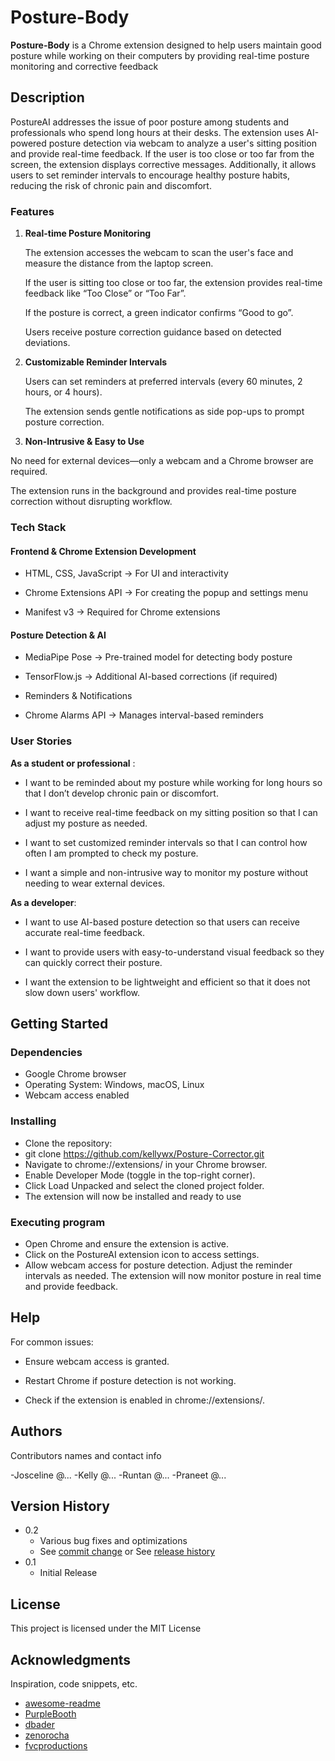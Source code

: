 # Posture-Body

**Posture-Body** is a Chrome extension designed to help users maintain good posture while working on their computers by providing real-time posture monitoring and corrective feedback


## Description

PostureAI addresses the issue of poor posture among students and professionals who spend long hours at their desks. The extension uses AI-powered posture detection via webcam to analyze a user's sitting position and provide real-time feedback. If the user is too close or too far from the screen, the extension displays corrective messages. Additionally, it allows users to set reminder intervals to encourage healthy posture habits, reducing the risk of chronic pain and discomfort.

### Features

1. **Real-time Posture Monitoring**

   The extension accesses the webcam to scan the user's face and measure the distance from the laptop screen.
   
   If the user is sitting too close or too far, the extension provides real-time feedback like “Too Close” or “Too Far”.
   
   If the posture is correct, a green indicator confirms “Good to go”.
   
   Users receive posture correction guidance based on detected deviations.

2. **Customizable Reminder Intervals**

   Users can set reminders at preferred intervals (every 60 minutes, 2 hours, or 4 hours).
   
   The extension sends gentle notifications as side pop-ups to prompt posture correction.

3. **Non-Intrusive & Easy to Use**

No need for external devices—only a webcam and a Chrome browser are required.

The extension runs in the background and provides real-time posture correction without disrupting workflow.


### Tech Stack

#### Frontend & Chrome Extension Development ####
- HTML, CSS, JavaScript → For UI and interactivity

- Chrome Extensions API → For creating the popup and settings menu

- Manifest v3 → Required for Chrome extensions

#### Posture Detection & AI ####

- MediaPipe Pose → Pre-trained model for detecting body posture

- TensorFlow.js → Additional AI-based corrections (if required)

- Reminders & Notifications

- Chrome Alarms API → Manages interval-based reminders

### User Stories

**As a student or professional** :

- I want to be reminded about my posture while working for long hours so that I don’t develop chronic pain or discomfort.

- I want to receive real-time feedback on my sitting position so that I can adjust my posture as needed.

- I want to set customized reminder intervals so that I can control how often I am prompted to check my posture.

- I want a simple and non-intrusive way to monitor my posture without needing to wear external devices.

**As a developer**:

- I want to use AI-based posture detection so that users can receive accurate real-time feedback.

- I want to provide users with easy-to-understand visual feedback so they can quickly correct their posture.

- I want the extension to be lightweight and efficient so that it does not slow down users' workflow.


## Getting Started

### Dependencies
* Google Chrome browser
* Operating System: Windows, macOS, Linux
* Webcam access enabled

### Installing

* Clone the repository:
* git clone https://github.com/kellywx/Posture-Corrector.git
* Navigate to chrome://extensions/ in your Chrome browser.
* Enable Developer Mode (toggle in the top-right corner).
* Click Load Unpacked and select the cloned project folder.
* The extension will now be installed and ready to use


### Executing program

* Open Chrome and ensure the extension is active.
* Click on the PostureAI extension icon to access settings.
* Allow webcam access for posture detection.
Adjust the reminder intervals as needed.
The extension will now monitor posture in real time and provide feedback.

## Help

For common issues:

* Ensure webcam access is granted.

* Restart Chrome if posture detection is not working.

* Check if the extension is enabled in chrome://extensions/.


## Authors

Contributors names and contact info

-Josceline @...
-Kelly @...
-Runtan @...
-Praneet @...

## Version History

* 0.2
    * Various bug fixes and optimizations
    * See [commit change]() or See [release history]()
* 0.1
    * Initial Release

## License

This project is licensed under the MIT License

## Acknowledgments

Inspiration, code snippets, etc.
* [awesome-readme](https://github.com/matiassingers/awesome-readme)
* [PurpleBooth](https://gist.github.com/PurpleBooth/109311bb0361f32d87a2)
* [dbader](https://github.com/dbader/readme-template)
* [zenorocha](https://gist.github.com/zenorocha/4526327)
* [fvcproductions](https://gist.github.com/fvcproductions/1bfc2d4aecb01a834b46)
